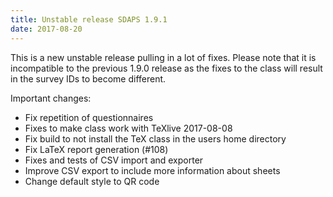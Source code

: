 ```yaml
---
title: Unstable release SDAPS 1.9.1
date: 2017-08-20
---
```

This is a new unstable release pulling in a lot of fixes. Please note that
it is incompatible to the previous 1.9.0 release as the fixes to the class
will result in the survey IDs to become different.
<!--more-->

Important changes:

* Fix repetition of questionnaires
* Fixes to make class work with TeXlive 2017-08-08
* Fix build to not install the TeX class in the users home directory
* Fix LaTeX report generation (#108)
* Fixes and tests of CSV import and exporter
* Improve CSV export to include more information about sheets
* Change default style to QR code